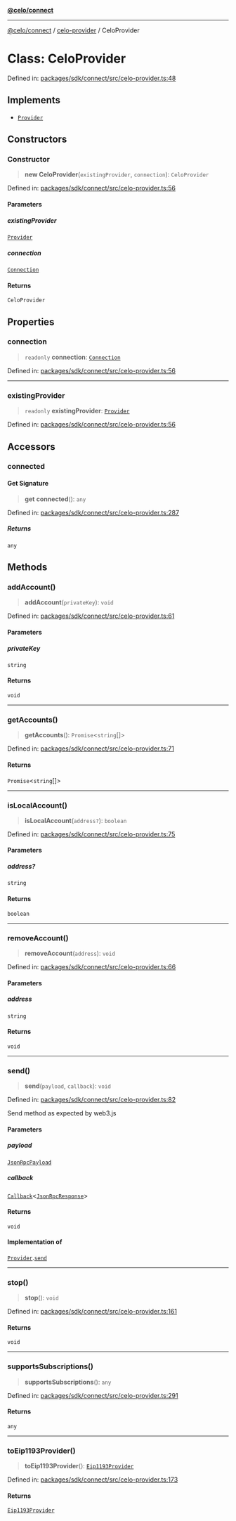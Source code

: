 [**@celo/connect**](../../README.md)

***

[@celo/connect](../../modules.md) / [celo-provider](../README.md) / CeloProvider

# Class: CeloProvider

Defined in: [packages/sdk/connect/src/celo-provider.ts:48](https://github.com/celo-org/developer-tooling/blob/master/packages/sdk/connect/src/celo-provider.ts#L48)

## Implements

- [`Provider`](../../types/interfaces/Provider.md)

## Constructors

### Constructor

> **new CeloProvider**(`existingProvider`, `connection`): `CeloProvider`

Defined in: [packages/sdk/connect/src/celo-provider.ts:56](https://github.com/celo-org/developer-tooling/blob/master/packages/sdk/connect/src/celo-provider.ts#L56)

#### Parameters

##### existingProvider

[`Provider`](../../types/interfaces/Provider.md)

##### connection

[`Connection`](../../connection/classes/Connection.md)

#### Returns

`CeloProvider`

## Properties

### connection

> `readonly` **connection**: [`Connection`](../../connection/classes/Connection.md)

Defined in: [packages/sdk/connect/src/celo-provider.ts:56](https://github.com/celo-org/developer-tooling/blob/master/packages/sdk/connect/src/celo-provider.ts#L56)

***

### existingProvider

> `readonly` **existingProvider**: [`Provider`](../../types/interfaces/Provider.md)

Defined in: [packages/sdk/connect/src/celo-provider.ts:56](https://github.com/celo-org/developer-tooling/blob/master/packages/sdk/connect/src/celo-provider.ts#L56)

## Accessors

### connected

#### Get Signature

> **get** **connected**(): `any`

Defined in: [packages/sdk/connect/src/celo-provider.ts:287](https://github.com/celo-org/developer-tooling/blob/master/packages/sdk/connect/src/celo-provider.ts#L287)

##### Returns

`any`

## Methods

### addAccount()

> **addAccount**(`privateKey`): `void`

Defined in: [packages/sdk/connect/src/celo-provider.ts:61](https://github.com/celo-org/developer-tooling/blob/master/packages/sdk/connect/src/celo-provider.ts#L61)

#### Parameters

##### privateKey

`string`

#### Returns

`void`

***

### getAccounts()

> **getAccounts**(): `Promise`\<`string`[]\>

Defined in: [packages/sdk/connect/src/celo-provider.ts:71](https://github.com/celo-org/developer-tooling/blob/master/packages/sdk/connect/src/celo-provider.ts#L71)

#### Returns

`Promise`\<`string`[]\>

***

### isLocalAccount()

> **isLocalAccount**(`address?`): `boolean`

Defined in: [packages/sdk/connect/src/celo-provider.ts:75](https://github.com/celo-org/developer-tooling/blob/master/packages/sdk/connect/src/celo-provider.ts#L75)

#### Parameters

##### address?

`string`

#### Returns

`boolean`

***

### removeAccount()

> **removeAccount**(`address`): `void`

Defined in: [packages/sdk/connect/src/celo-provider.ts:66](https://github.com/celo-org/developer-tooling/blob/master/packages/sdk/connect/src/celo-provider.ts#L66)

#### Parameters

##### address

`string`

#### Returns

`void`

***

### send()

> **send**(`payload`, `callback`): `void`

Defined in: [packages/sdk/connect/src/celo-provider.ts:82](https://github.com/celo-org/developer-tooling/blob/master/packages/sdk/connect/src/celo-provider.ts#L82)

Send method as expected by web3.js

#### Parameters

##### payload

[`JsonRpcPayload`](../../types/interfaces/JsonRpcPayload.md)

##### callback

[`Callback`](../../types/type-aliases/Callback.md)\<[`JsonRpcResponse`](../../types/interfaces/JsonRpcResponse.md)\>

#### Returns

`void`

#### Implementation of

[`Provider`](../../types/interfaces/Provider.md).[`send`](../../types/interfaces/Provider.md#send)

***

### stop()

> **stop**(): `void`

Defined in: [packages/sdk/connect/src/celo-provider.ts:161](https://github.com/celo-org/developer-tooling/blob/master/packages/sdk/connect/src/celo-provider.ts#L161)

#### Returns

`void`

***

### supportsSubscriptions()

> **supportsSubscriptions**(): `any`

Defined in: [packages/sdk/connect/src/celo-provider.ts:291](https://github.com/celo-org/developer-tooling/blob/master/packages/sdk/connect/src/celo-provider.ts#L291)

#### Returns

`any`

***

### toEip1193Provider()

> **toEip1193Provider**(): [`Eip1193Provider`](../../types/interfaces/Eip1193Provider.md)

Defined in: [packages/sdk/connect/src/celo-provider.ts:173](https://github.com/celo-org/developer-tooling/blob/master/packages/sdk/connect/src/celo-provider.ts#L173)

#### Returns

[`Eip1193Provider`](../../types/interfaces/Eip1193Provider.md)
